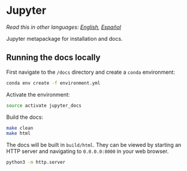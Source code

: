 # Jupyter

*Read this in other languages: [English](README.md), [Español](README.es-ES.md)*

Jupyter metapackage for installation and docs.

## Running the docs locally
First navigate to the `/docs` directory and create a `conda` environment:

```bash
conda env create -f environment.yml  
```  

Activate the environment:

```bash
source activate jupyter_docs  
```

Build the docs:

```bash
make clean  
make html
```

The docs will be built in `build/html`. They can be viewed by starting an HTTP server and navigating to `0.0.0.0:8000` in your web browser.
```bash
python3 -m http.server
```
